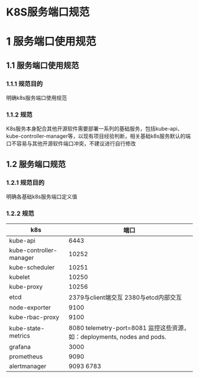 # K8S服务端口规范

# 1   服务端口使用规范

## 1.1  服务端口使用规范

### 1.1.1 规范目的

明确k8s服务端口使用规范

### 1.1.2 规范

K8s服务本身配合其他开源软件需要部署一系列的基础服务，包括kube-api、kube-controller-manager等，以现有项目经验判断，相关基础k8s服务默认的端口不容易与其他开源软件端口冲突，不建议进行自行修改

 

## 1.2  服务端口规范

### 1.2.1 规范目的

明确各基础k8s服务端口定义值

### 1.2.2 规范

| **k8s**                 | **端口**                                                     |
| ----------------------- | ------------------------------------------------------------ |
| kube-api                | 6443                                                         |
| kube-controller-manager | 10252                                                        |
| kube-scheduler          | 10251                                                        |
| kubelet                 | 10250                                                        |
| kube-proxy              | 10256                                                        |
| etcd                    | 2379与client端交互  2380与etcd内部交互                       |
| node-exporter           | 9100                                                         |
| kube-rbac-proxy         | 9100                                                         |
| kube-state-metrics      | 8080  telemetry-port=8081  监控这些资源，如：deployments, nodes and pods. |
| grafana                 | 3000                                                         |
| prometheus              | 9090                                                         |
| alertmanager            | 9093   6783                                                  |